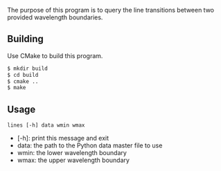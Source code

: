 The purpose of this program is to query the line transitions between two provided wavelength boundaries.

## Building

Use CMake to build this program.

```bash
$ mkdir build
$ cd build
$ cmake ..
$ make
```

## Usage

`lines [-h] data wmin wmax`

* [-h]: print this message and exit
* data: the path to the Python data master file to use
* wmin: the lower wavelength boundary
* wmax: the upper wavelength boundary

